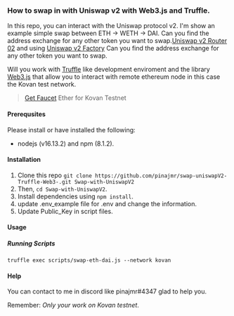 ### How to swap in with Uniswap v2 with Web3.js and Truffle.

In this repo, you can interact with the Uniswap protocol v2.
I'm show an example simple swap between ETH -> WETH -> DAI. Can you find the address exchange for any other token you want to swap.[Uniswap v2 Router 02](https://kovan.etherscan.io/address/0x7a250d5630B4cF539739dF2C5dAcb4c659F2488D) and using [Uniswap v2 Factory](https://kovan.etherscan.io/address/0x5c69bee701ef814a2b6a3edd4b1652cb9cc5aa6f#readContract) Can you find the address exchange for any other token you want to swap.

Will you work with [Truffle](https://trufflesuite.com/) like development enviroment and the library [Web3.js](https://web3js.readthedocs.io/en/v1.7.1/) that allow you to interact with remote ethereum node in this case the Kovan test network.

> [Get Faucet](https://faucets.chain.link/) Ether for Kovan Testnet

#### Prerequsites
Please install or have installed the following:
* nodejs (v16.13.2) and npm (8.1.2).

#### Installation

1. Clone this repo
`git clone https://github.com/pinajmr/swap-uniswapV2-Truffle-Web3-.git Swap-with-UniswapV2`
2. Then, 
`cd Swap-with-UniswapV2`.
3. Install dependencies using 
`npm install`.
4. update .env_example file for .env and change the information.
5. Update Public_Key in script files.

#### Usage
##### Running Scripts
`truffle exec scripts/swap-eth-dai.js --network kovan  `

#### Help
You can contact to me in discord like pinajmr#4347 glad to help you.

Remember: _Only your work on Kovan testnet_.